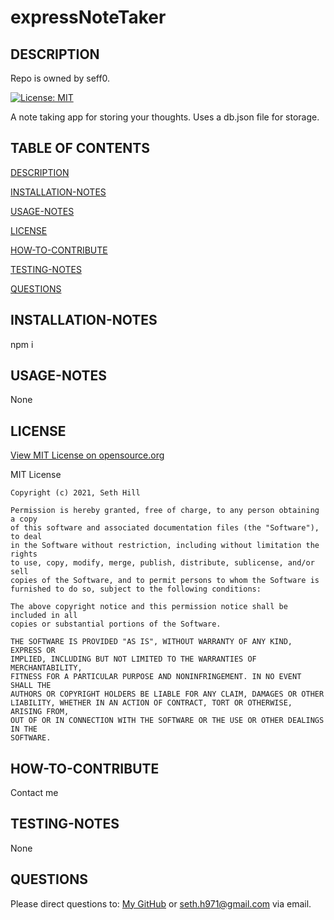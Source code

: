# expressNoteTaker

  ## DESCRIPTION

  Repo is owned by seff0.

  [![License: MIT](https://img.shields.io/badge/License-MIT-yellow.svg)](https://opensource.org/licenses/MIT)

  A note taking app for storing your thoughts. Uses a db.json file for storage.

  ## TABLE OF CONTENTS

  [DESCRIPTION](#description)

  [INSTALLATION-NOTES](#installation-notes)

  [USAGE-NOTES](#usage-notes)

  [LICENSE](#license)

  [HOW-TO-CONTRIBUTE](#how-to-contribute)

  [TESTING-NOTES](#testing-notes)

  [QUESTIONS](#questions)

  ## INSTALLATION-NOTES

  npm i

  ## USAGE-NOTES

  None

  ## LICENSE

  [View MIT License on opensource.org](https://opensource.org/licenses/MIT)

  MIT License

    Copyright (c) 2021, Seth Hill

    Permission is hereby granted, free of charge, to any person obtaining a copy
    of this software and associated documentation files (the "Software"), to deal
    in the Software without restriction, including without limitation the rights
    to use, copy, modify, merge, publish, distribute, sublicense, and/or sell
    copies of the Software, and to permit persons to whom the Software is
    furnished to do so, subject to the following conditions:

    The above copyright notice and this permission notice shall be included in all
    copies or substantial portions of the Software.

    THE SOFTWARE IS PROVIDED "AS IS", WITHOUT WARRANTY OF ANY KIND, EXPRESS OR
    IMPLIED, INCLUDING BUT NOT LIMITED TO THE WARRANTIES OF MERCHANTABILITY,
    FITNESS FOR A PARTICULAR PURPOSE AND NONINFRINGEMENT. IN NO EVENT SHALL THE
    AUTHORS OR COPYRIGHT HOLDERS BE LIABLE FOR ANY CLAIM, DAMAGES OR OTHER
    LIABILITY, WHETHER IN AN ACTION OF CONTRACT, TORT OR OTHERWISE, ARISING FROM,
    OUT OF OR IN CONNECTION WITH THE SOFTWARE OR THE USE OR OTHER DEALINGS IN THE
    SOFTWARE.

  ## HOW-TO-CONTRIBUTE

  Contact me

  ## TESTING-NOTES

  None

  ## QUESTIONS

  Please direct questions to: [My GitHub](https://github.com/seff0) or seth.h971@gmail.com via email.
  